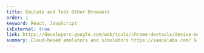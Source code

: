 ```yaml
---
title: Emulate and Test Other Browsers
order: 1
keyword: React, JavaScript
isExternal: true
link: https://developers.google.com/web/tools/chrome-devtools/device-mode/testing-other-browsers
summary: Cloud-based emulators and simulators https://saucelabs.com/ & http://www.keynote.com/solutions/testing/mobile-testing
---
```

